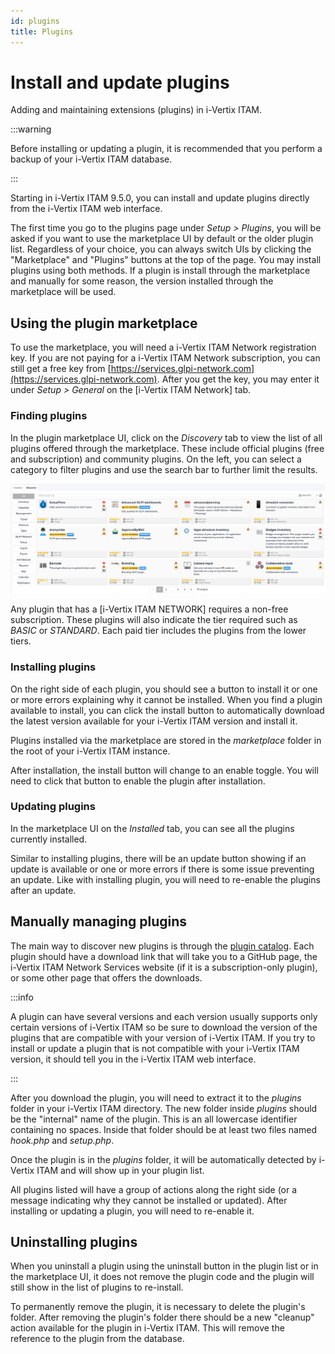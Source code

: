 ```yaml
---
id: plugins
title: Plugins
---
```


# Install and update plugins

Adding and maintaining extensions (plugins) in i-Vertix ITAM.

:::warning

Before installing or updating a plugin, it is recommended that you
perform a backup of your i-Vertix ITAM database.

:::

Starting in i-Vertix ITAM 9.5.0, you can install and update plugins directly from
the i-Vertix ITAM web interface.

The first time you go to the plugins page under *Setup \>
Plugins*, you will be asked if you want to use the
marketplace UI by default or the older plugin list. Regardless of your
choice, you can always switch UIs by clicking the "Marketplace" and
"Plugins" buttons at the top of the page. You may install plugins
using both methods. If a plugin is install through the marketplace and
manually for some reason, the version installed through the marketplace
will be used.

## Using the plugin marketplace

To use the marketplace, you will need a i-Vertix ITAM Network registration key.
If you are not paying for a i-Vertix ITAM Network subscription, you can still get
a free key from [https://services.glpi-network.com](https://services.glpi-network.com). After you get the
key, you may enter it under *Setup \> General* on the [i-Vertix ITAM
Network] tab.

### Finding plugins

In the plugin marketplace UI, click on the *Discovery* tab
to view the list of all plugins offered through the marketplace. These
include official plugins (free and subscription) and community plugins.
On the left, you can select a category to filter plugins and use the
search bar to further limit the results.

![Discover tab in Marketplace](../../assets/modules/configuration/images/marketplace_discover.png)

Any plugin that has a [i-Vertix ITAM NETWORK] requires a non-free
subscription. These plugins will also indicate the tier required such as
*BASIC* or *STANDARD*. Each paid tier includes
the plugins from the lower tiers.

### Installing plugins

On the right side of each plugin, you should see a button to install it
or one or more errors explaining why it cannot be installed. When you
find a plugin available to install, you can click the install button to
automatically download the latest version available for your i-Vertix ITAM
version and install it.

Plugins installed via the marketplace are stored in the
*marketplace* folder in the root of your i-Vertix ITAM instance.

After installation, the install button will change to an enable toggle.
You will need to click that button to enable the plugin after
installation.

### Updating plugins

In the marketplace UI on the *Installed* tab, you can see
all the plugins currently installed.

Similar to installing plugins, there will be an update button showing if
an update is available or one or more errors if there is some issue
preventing an update. Like with installing plugin, you will need to
re-enable the plugins after an update.

## Manually managing plugins

The main way to discover new plugins is through the [plugin catalog](https://plugins.glpi-project.org). Each plugin should have a
download link that will take you to a GitHub page, the i-Vertix ITAM Network
Services website (if it is a subscription-only plugin), or some other
page that offers the downloads.

:::info

A plugin can have several versions and each version usually supports
only certain versions of i-Vertix ITAM so be sure to download the version of
the plugins that are compatible with your version of i-Vertix ITAM. If you try
to install or update a plugin that is not compatible with your i-Vertix ITAM
version, it should tell you in the i-Vertix ITAM web interface.

:::

After you download the plugin, you will need to extract it to the
*plugins* folder in your i-Vertix ITAM directory. The new folder
inside *plugins* should be the "internal" name of the
plugin. This is an all lowercase identifier containing no spaces. Inside
that folder should be at least two files named *hook.php*
and *setup.php*.

Once the plugin is in the *plugins* folder, it will be
automatically detected by i-Vertix ITAM and will show up in your plugin list.

All plugins listed will have a group of actions along the right side (or
a message indicating why they cannot be installed or updated). After
installing or updating a plugin, you will need to re-enable it.

## Uninstalling plugins

When you uninstall a plugin using the uninstall button in the plugin
list or in the marketplace UI, it does not remove the plugin code and
the plugin will still show in the list of plugins to re-install.

To permanently remove the plugin, it is necessary to delete the
plugin's folder. After removing the plugin's folder there should be a
new "cleanup" action available for the plugin in i-Vertix ITAM. This will
remove the reference to the plugin from the database.
